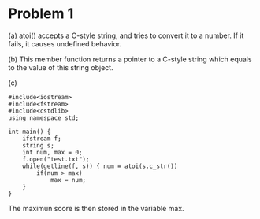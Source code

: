 # Problem 1

(a)
atoi() accepts a C-style string, and tries to convert it to a number. If it fails, it causes undefined behavior.

(b)
This member function returns a pointer to a C-style string which equals to the value of this string object.

(c)

	#include<iostream>
	#include<fstream>
	#include<cstdlib>
	using namespace std;

	int main() {
		ifstream f;
		string s;
		int num, max = 0;
		f.open("test.txt");
		while(getline(f, s)) { num = atoi(s.c_str())
			if(num > max)
				max = num;
		}
	}
The maximun score is then stored in the variable max.
